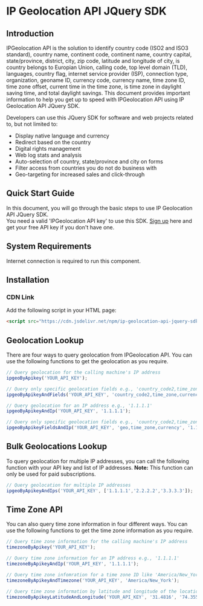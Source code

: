 # IP Geolocation API JQuery SDK

## Introduction

IPGeolocation API is the solution to identify country code (ISO2 and ISO3 standard), country name, continent code, continent name, country capital, state/province, district, city, zip code, latitude and longitude of city, is country belongs to Europian Union, calling code, top level domain (TLD), languages, country flag, internet service provider (ISP), connection type, organization, geoname ID, currency code, currency name, time zone ID, time zone offset, current time in the time zone, is time zone in daylight saving time, and total daylight savings. This document provides important information to help you get up to speed with IPGeolocation API using IP Geolocation API JQuery SDK.

Developers can use this JQuery SDK for software and web projects related to, but not limited to:

* Display native language and currency
* Redirect based on the country
* Digital rights management
* Web log stats and analysis
* Auto-selection of country, state/province and city on forms
* Filter access from countries you do not do business with
* Geo-targeting for increased sales and click-through

## Quick Start Guide

In this document, you will go through the basic steps to use IP Geolocation API JQuery SDK.  
You need a valid 'IPGeolocation API key' to use this SDK. [Sign up](https://ipgeolocation.io/signup) here and get your free API key if you don't have one.

## System Requirements  

Internet connection is required to run this component.

## Installation
### CDN Link

Add the following script in your HTML page:

```html
<script src="https://cdn.jsdelivr.net/npm/ip-geolocation-api-jquery-sdk@1.0.1/ipgeolocation.min.js"></script>
```

## Geolocation Lookup

There are four ways to query geolocation from IPGeolocation API. You can use the following functions to get the geolocation as you require.

```javascript
// Query geolocation for the calling machine's IP address
ipgeoByApikey('YOUR_API_KEY');

// Query only specific geolocation fields e.g., 'country_code2,time_zone,currency' for the calling machine's IP address
ipgeoByApikeyAndFields('YOUR_API_KEY', 'country_code2,time_zone,currency');

// Query geolocation for an IP address e.g., '1.1.1.1'
ipgeoByApikeyAndIp('YOUR_API_KEY', '1.1.1.1');

// Query only specific geolocation fields e.g., 'country_code2,time_zone,currency' for an IP address e.g., '1.1.1.1'
ipgeoByApikeyFieldsAndIp('YOUR_API_KEY', 'geo,time_zone,currency', '1.1.1.1');
```

## Bulk Geolocations Lookup

To query geolocation for multiple IP addresses, you can call the following function with your API key and list of IP addresses.
**Note:** This function can only be used for paid subscriptions.

```javascript
// Query geolocation for multiple IP addresses
ipgeoByApikeyAndIps('YOUR_API_KEY', ['1.1.1.1','2.2.2.2','3.3.3.3']);
```

## Time Zone API

You can also query time zone information in four different ways. You can use the following functions to get the time zone information as you require.

```javascript
// Query time zone information for the calling machine's IP address
timezoneByApikey('YOUR_API_KEY');

// Query time zone information for an IP address e.g., '1.1.1.1'
timezoneByApikeyAndIp('YOUR_API_KEY', '1.1.1.1');

// Query time zone infomration for a time zone ID like 'America/New_York'
timezoneByApikeyAndTimezone('YOUR_API_KEY', 'America/New_York');

// Query time zone information by latitude and longitude of the location
timezoneByApikeyLatitudeAndLongitude('YOUR_API_KEY', '31.4816', '74.3551')
